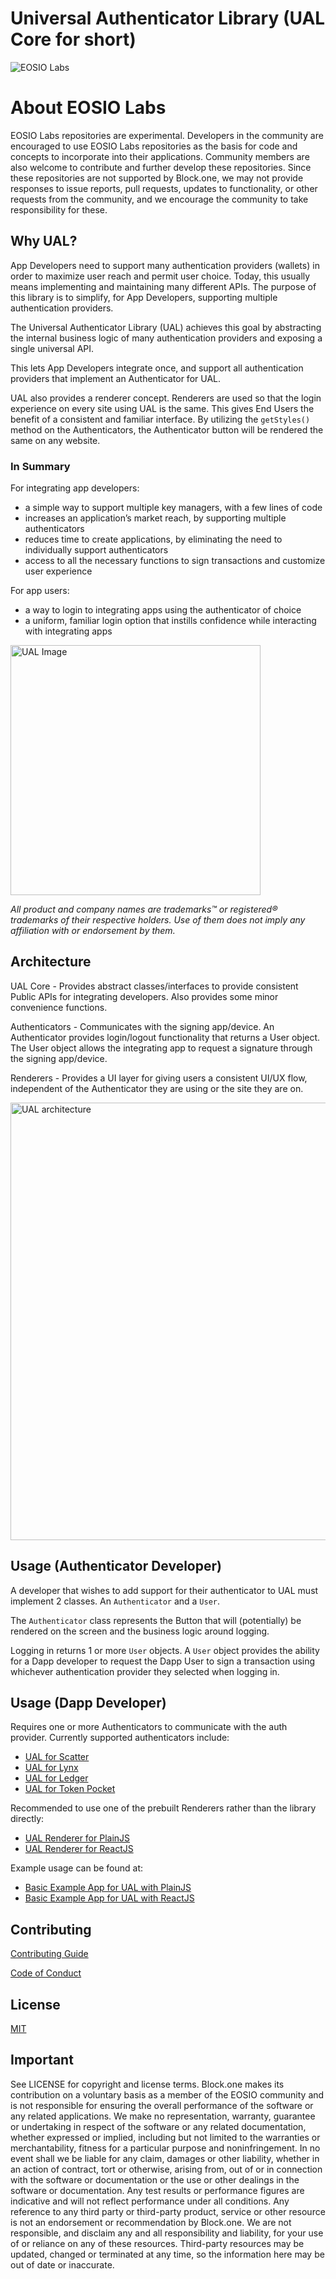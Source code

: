 # Universal Authenticator Library (UAL Core for short)

![EOSIO Labs](https://img.shields.io/badge/EOSIO-Labs-5cb3ff.svg)

# About EOSIO Labs

EOSIO Labs repositories are experimental.  Developers in the community are encouraged to use EOSIO Labs repositories as the basis for code and concepts to incorporate into their applications. Community members are also welcome to contribute and further develop these repositories. Since these repositories are not supported by Block.one, we may not provide responses to issue reports, pull requests, updates to functionality, or other requests from the community, and we encourage the community to take responsibility for these.

## Why UAL?
App Developers need to support many authentication providers (wallets) in order to maximize user reach and permit user choice. Today, this usually means implementing and maintaining many different APIs. The purpose of this library is to simplify, for App Developers, supporting multiple authentication providers.

The Universal Authenticator Library (UAL) achieves this goal by abstracting the internal business logic of many authentication providers and exposing a single universal API.

This lets App Developers integrate once, and support all authentication providers that implement an Authenticator for UAL.

UAL also provides a renderer concept. Renderers are used so that the login experience on every site using UAL is the same. This gives End Users the benefit of a consistent and familiar interface. By utilizing the `getStyles()` method on the Authenticators, the Authenticator button will be rendered the same on any website.

### In Summary

For integrating app developers:
* a simple way to support multiple key managers, with a few lines of code
* increases an application’s market reach, by supporting multiple authenticators
* reduces time to create applications, by eliminating the need to individually support authenticators
* access to all the necessary functions to sign transactions and customize user experience

For app users:
* a way to login to integrating apps using the authenticator of choice
* a uniform, familiar login option that instills confidence while interacting with integrating apps

<img src=".images/ual-login.png" alt="UAL Image" width="400">

*All product and company names are trademarks™ or registered® trademarks of their respective holders. Use of them does not imply any affiliation with or endorsement by them.*

## Architecture
UAL Core - Provides abstract classes/interfaces to provide consistent Public APIs for integrating developers. Also provides some minor convenience functions.

Authenticators - Communicates with the signing app/device. An Authenticator provides login/logout functionality that returns a User object. The User object allows the integrating app to request a signature through the signing app/device.

Renderers - Provides a UI layer for giving users a consistent UI/UX flow, independent of the Authenticator they are using or the site they are on.

<img src=".images/ual-flow.png" alt="UAL architecture" width="700">

## Usage (Authenticator Developer)

A developer that wishes to add support for their authenticator to UAL must implement 2 classes. An `Authenticator` and a `User`.

The `Authenticator` class represents the Button that will (potentially) be rendered on the screen and the business logic around logging.

Logging in returns 1 or more `User` objects. A `User` object provides the ability for a Dapp developer to request the Dapp User to sign a transaction using whichever authentication provider they selected when logging in.

## Usage (Dapp Developer)

Requires one or more Authenticators to communicate with the auth provider. Currently supported authenticators include:
 - [UAL for Scatter](https://github.com/EOSIO/ual-scatter)
 - [UAL for Lynx](https://github.com/EOSIO/ual-lynx)
 - [UAL for Ledger](https://github.com/EOSIO/ual-ledger)
 - [UAL for Token Pocket](https://github.com/EOSIO/ual-token-pocket)

Recommended to use one of the prebuilt Renderers rather than the library directly:
 - [UAL Renderer for PlainJS](https://github.com/EOSIO/ual-plainjs-renderer)
 - [UAL Renderer for ReactJS](https://github.com/EOSIO/ual-reactjs-renderer)

Example usage can be found at:
 - [Basic Example App for UAL with PlainJS](https://github.com/EOSIO/ual-plainjs-renderer/tree/develop/examples)
 - [Basic Example App for UAL with ReactJS](https://github.com/EOSIO/ual-reactjs-renderer/tree/develop/examples)

## Contributing

[Contributing Guide](./CONTRIBUTING.md)

[Code of Conduct](./CONTRIBUTING.md#conduct)

## License

[MIT](./LICENSE)

## Important

See LICENSE for copyright and license terms.  Block.one makes its contribution on a voluntary basis as a member of the EOSIO community and is not responsible for ensuring the overall performance of the software or any related applications.  We make no representation, warranty, guarantee or undertaking in respect of the software or any related documentation, whether expressed or implied, including but not limited to the warranties or merchantability, fitness for a particular purpose and noninfringement. In no event shall we be liable for any claim, damages or other liability, whether in an action of contract, tort or otherwise, arising from, out of or in connection with the software or documentation or the use or other dealings in the software or documentation.  Any test results or performance figures are indicative and will not reflect performance under all conditions.  Any reference to any third party or third-party product, service or other resource is not an endorsement or recommendation by Block.one.  We are not responsible, and disclaim any and all responsibility and liability, for your use of or reliance on any of these resources. Third-party resources may be updated, changed or terminated at any time, so the information here may be out of date or inaccurate.
